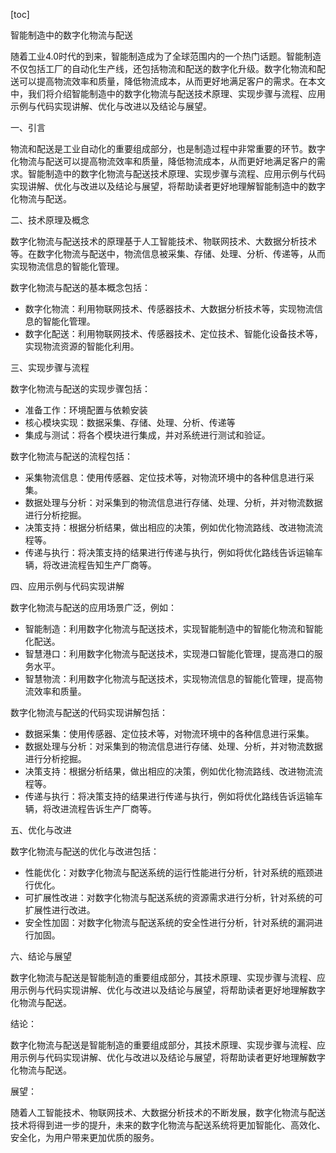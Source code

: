 
[toc]                    
                
                
智能制造中的数字化物流与配送

随着工业4.0时代的到来，智能制造成为了全球范围内的一个热门话题。智能制造不仅包括工厂的自动化生产线，还包括物流和配送的数字化升级。数字化物流和配送可以提高物流效率和质量，降低物流成本，从而更好地满足客户的需求。在本文中，我们将介绍智能制造中的数字化物流与配送技术原理、实现步骤与流程、应用示例与代码实现讲解、优化与改进以及结论与展望。

一、引言

物流和配送是工业自动化的重要组成部分，也是制造过程中非常重要的环节。数字化物流与配送可以提高物流效率和质量，降低物流成本，从而更好地满足客户的需求。智能制造中的数字化物流与配送技术原理、实现步骤与流程、应用示例与代码实现讲解、优化与改进以及结论与展望，将帮助读者更好地理解智能制造中的数字化物流与配送。

二、技术原理及概念

数字化物流与配送技术的原理基于人工智能技术、物联网技术、大数据分析技术等。在数字化物流与配送中，物流信息被采集、存储、处理、分析、传递等，从而实现物流信息的智能化管理。

数字化物流与配送的基本概念包括：

- 数字化物流：利用物联网技术、传感器技术、大数据分析技术等，实现物流信息的智能化管理。
- 数字化配送：利用物联网技术、传感器技术、定位技术、智能化设备技术等，实现物流资源的智能化利用。

三、实现步骤与流程

数字化物流与配送的实现步骤包括：

- 准备工作：环境配置与依赖安装
- 核心模块实现：数据采集、存储、处理、分析、传递等
- 集成与测试：将各个模块进行集成，并对系统进行测试和验证。

数字化物流与配送的流程包括：

- 采集物流信息：使用传感器、定位技术等，对物流环境中的各种信息进行采集。
- 数据处理与分析：对采集到的物流信息进行存储、处理、分析，并对物流数据进行分析挖掘。
- 决策支持：根据分析结果，做出相应的决策，例如优化物流路线、改进物流流程等。
- 传递与执行：将决策支持的结果进行传递与执行，例如将优化路线告诉运输车辆，将改进流程告知生产厂商等。

四、应用示例与代码实现讲解

数字化物流与配送的应用场景广泛，例如：

- 智能制造：利用数字化物流与配送技术，实现智能制造中的智能化物流和智能化配送。
- 智慧港口：利用数字化物流与配送技术，实现港口智能化管理，提高港口的服务水平。
- 智慧物流：利用数字化物流与配送技术，实现物流信息的智能化管理，提高物流效率和质量。

数字化物流与配送的代码实现讲解包括：

- 数据采集：使用传感器、定位技术等，对物流环境中的各种信息进行采集。
- 数据处理与分析：对采集到的物流信息进行存储、处理、分析，并对物流数据进行分析挖掘。
- 决策支持：根据分析结果，做出相应的决策，例如优化物流路线、改进物流流程等。
- 传递与执行：将决策支持的结果进行传递与执行，例如将优化路线告诉运输车辆，将改进流程告诉生产厂商等。

五、优化与改进

数字化物流与配送的优化与改进包括：

- 性能优化：对数字化物流与配送系统的运行性能进行分析，针对系统的瓶颈进行优化。
- 可扩展性改进：对数字化物流与配送系统的资源需求进行分析，针对系统的可扩展性进行改进。
- 安全性加固：对数字化物流与配送系统的安全性进行分析，针对系统的漏洞进行加固。

六、结论与展望

数字化物流与配送是智能制造的重要组成部分，其技术原理、实现步骤与流程、应用示例与代码实现讲解、优化与改进以及结论与展望，将帮助读者更好地理解数字化物流与配送。

结论：

数字化物流与配送是智能制造的重要组成部分，其技术原理、实现步骤与流程、应用示例与代码实现讲解、优化与改进以及结论与展望，将帮助读者更好地理解数字化物流与配送。

展望：

随着人工智能技术、物联网技术、大数据分析技术的不断发展，数字化物流与配送技术将得到进一步的提升，未来的数字化物流与配送系统将更加智能化、高效化、安全化，为用户带来更加优质的服务。

